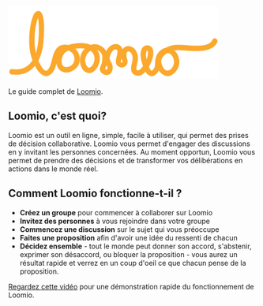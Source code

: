 ![Loomio Logo](logo.png) 

Le guide complet de [Loomio](https://loomio.org/).

## Loomio, c'est quoi?

Loomio est un outil en ligne, simple, facile à utiliser, qui permet des prises de décision collaborative. Loomio vous permet d'engager des discussions en y invitant les personnes concernées. Au moment opportun, Loomio vous permet de prendre des décisions et de transformer vos délibérations en actions dans le monde réel.

## Comment Loomio fonctionne-t-il ?

* **Créez un groupe** pour commencer à collaborer sur Loomio
* **Invitez des personnes** à vous rejoindre dans votre groupe
* **Commencez une discussion** sur le sujet qui vous préoccupe
* **Faites une proposition** afin d'avoir une idée du ressenti de chacun
* **Décidez ensemble** - tout le monde peut donner son accord, s'abstenir, exprimer son désaccord, ou bloquer la proposition - vous aurez un résultat rapide et verrez en un coup d'oeil ce que chacun pense de la proposition.

[Regardez cette vidéo](https://www.youtube.com/watch?v=pF-wpXo8Rdw) pour une démonstration rapide du fonctionnement de Loomio.
